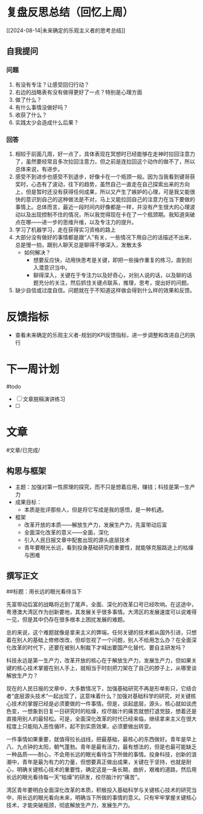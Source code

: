 # 复盘反思总结（回忆上周）

[[2024-08-14|未来确定的乐观主义者的思考总结]] 

## 自我提问
### 问题

1. 有没有专注？让感受回归行动？
2. 右边的战略表有没有做得更好了一点？特别是心理方面
3. 做了什么？
4. 有什么事情没做好吗？
5. 收获了什么？
6. 实践太少会造成什么后果？

### 回答

1. 相较于前面几周，好一点了，具体表现在冥想时已经能够在走神时拉回注意力了，虽然要经常且多次拉回注意力，但之前是连拉回这个动作的做不了，所以总体来说，有进步。
2. 感受不到进步也感受不到退步，好像卡在一个瓶颈一般。因为当我看到键哥获奖时，心态有了波动，往下的趋势，虽然自己一直走在自己探索出来的方向上，但是暂时还没有获得任何成果，所以又产生了嫉妒的心理，可是我又能很快的意识到自己的这种做法是不对，马上又能拉回自己的注意力在当下要做的事情上。总体而言，最近一段时间内好像都是一样，并没有产生很大的心理波动以及出现控制不住的情况，所以我觉得现在卡在了一个瓶颈期。我知道突破点在哪——进一步的思维升维，以及专注力的提升。
3. 学习了机器学习，走在获得实习资格的路上
4. 大部分没有做好的事情都是跟“人”有关，一些情况下用自己的话描述不出来，总是慢一拍，跟别人聊天总是聊得不够深入，发散太多
	- 如何解决？
		- 想要反应快，动用快思考是关键，即把一些操作重复的练习，直到刻入潜意识当中。
		- 聊得深入，关键在于专注力以及好奇心，对别人说的话，以及聊的话题充分的关注，然后抓住关键点联系，推理，思考，提出好的问题。
6. 缺少自信或过度自信。问题就在于不知道这样做会得到什么样的效果和反馈。

# 反馈指标

- 查看未来确定的乐观主义者-规划的KPI反馈指标，进一步调整和改进自己的执行

# 下一周计划
#todo 

- [ ] 文章脱稿演讲练习
- [ ] 

# 文章
#文章/已完成/
## 构思与框架

- 主题：加强对第一性原理的探究，而不只是想着应用，赚钱；科技是第一生产力
- 成果目标：
	- 本质是批评那些人，但是将它写成是我的感悟，是一种机遇。
- 框架
	- 改革开放的本质——解放生产力，发展生产力，先富带动后富
	- 全面深化改革的意义——全面，深化
	- 引入人民日报文章中配套出现的源头底层技术
	- 青年要眼光长远，看到投身基础研究的重要性，就能够克服路途上的枯燥与困难
## 撰写正文

##标题：用长远的眼光看待当下

先富带动后富的战略将近到了尾声，全面、深化的改革口号已经吹响。在这途中，粤港澳大湾区作为创新要地，其发展关乎很多事情。大湾区的发展速度可以说难得一见，但是其中仍存在很多根本上困扰发展的难题。

总的来说，这个难题就像是拿来主义的弊端，任何关键的技术都从国外引进，只想着在别人的基础上修修改改，但却忽视了一个问题，别人不给用怎么办？在全面深化改革的时代下，还要在被别人制裁下才喊出要国产化替代、要自主研发吗？

科技永远是第一生产力，改革开放的核心在于解放生产力，发展生产力，但如果关键的核心技术掌握在别人手上，就相当于时刻把刀架在了自己的脖子上，从哪里谈解放生产力？

现在的人民日报的文章中，大多数情况下，加强基础研究不再是形单影只，它结合者“底层源头技术”一起出现了，这意味着什么？加强对基础科学的研究，对关键核心技术的掌握已经是必须要做的一件事情。但是，谈起底层，源头，核心就如谈虎色变，一想象到日复一日研究时的枯燥，绞尽脑汁的痛苦就想打退党鼓，想着还是直接用别人的最轻松。可是，全面深化改革的时代已经来临，继续拿来主义在很大程度上只能陷入恶性循环，起不到实质效果，必须要做出转变。

一件事情如果重要，就值得拉长战线，把最基础，最核心的东西做好。青年是早上八、九点钟的太阳，朝气蓬勃。青年是最有活力，最有想法的，但是也最可能缺乏一种品质——耐心，不会用长远的眼光看待当下所做的事情。投身科技，创新的浪潮中，青年是最为有力的力量，但想要真正做出成果，关键在于坚持，也就是耐心，明确关键核心技术的重要性，确定这是一条长期，曲折，艰难的道路，然后用长远的眼光看待每一天“枯燥”的研发，绞尽脑汁的“痛苦”。

湾区青年要明白全面深化改革的本质，积极投入基础科学与关键核心技术的研究当中，用长远的眼光看向未来，明确当下所做的事情的意义。只有牢牢掌握关键核心技术，才能突破瓶颈，彻底解放生产力，发展生产力。






